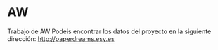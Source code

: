 # AW
Trabajo de AW
Podeis encontrar los datos del proyecto en la siguiente dirección:
http://paperdreams.esy.es
